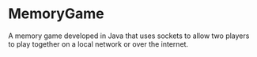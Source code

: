# MemoryGame
A memory game developed in Java that uses sockets to allow two players to play together on a local network or over the internet.
